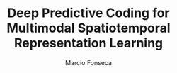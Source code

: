 ---
paperId: 51
author: Marcio Fonseca
publicationauthor: Fonseca, M.
title: Deep Predictive Coding for Multimodal Spatiotemporal Representation Learning 
pdf: Poster_Fonseca_Marcio.pdf
poster: --
alt: --
type: Poster
topic: FAT
link: --
conference: neurips
year: 2019
tags: neurips-2019
location: Vancouver, Canada
---